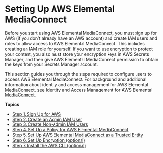 # Setting Up AWS Elemental MediaConnect<a name="setting-up"></a>

Before you start using AWS Elemental MediaConnect, you must sign up for AWS \(if you don’t already have an AWS account\) and create IAM users and roles to allow access to AWS Elemental MediaConnect\. This includes creating an IAM role for yourself\. If you want to use encryption to protect your content, you also must store your encryption keys in AWS Secrets Manager, and then give AWS Elemental MediaConnect permission to obtain the keys from your Secrets Manager account\.

This section guides you through the steps required to configure users to access AWS Elemental MediaConnect\. For background and additional information about identity and access management for AWS Elemental MediaConnect, see [Identity and Access Management for AWS Elemental MediaConnect](security-iam.md)\.

**Topics**
+ [Step 1\. Sign Up for AWS](setting-up-aws-sign-up.md)
+ [Step 2\. Create an Admin IAM User](setting-up-IAM-admin-user.md)
+ [Step 3\. Create Non\-Admin IAM Users](setting-up-create-nonadmin-IAM-users.md)
+ [Step 4\. Set Up a Policy for AWS Elemental MediaConnect](setting-up-policy-for-mediaconnect.md)
+ [Step 5\. Set Up AWS Elemental MediaConnect as a Trusted Entity](setting-up-mediaconnect-trusted-entity.md)
+ [Step 6\. Set Up Encryption \(optional\)](setting-up-encryption.md)
+ [Step 7\. Install the AWS CLI \(optional\)](setting-up-install-cli.md)